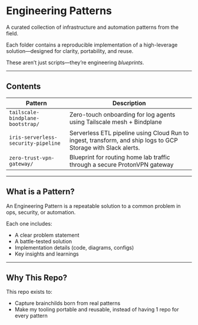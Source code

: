 # Engineering Patterns

A curated collection of infrastructure and automation patterns from the field.

Each folder contains a reproducible implementation of a high-leverage solution—designed for clarity, portability, and reuse.

These aren’t just scripts—they’re engineering *blueprints*.

---

## Contents

| Pattern | Description |
|--------|-------------|
| `tailscale-bindplane-bootstrap/` | Zero-touch onboarding for log agents using Tailscale mesh + Bindplane |
| `iris-serverless-security-pipeline` | Serverless ETL pipeline using Cloud Run to ingest, transform, and ship logs to GCP Storage with Slack alerts. |
| `zero-trust-vpn-gateway/` | Blueprint for routing home lab traffic through a secure ProtonVPN gateway |

---

## What is a Pattern?

An Engineering Pattern is a repeatable solution to a common problem in ops, security, or automation.

Each one includes:
- A clear problem statement
- A battle-tested solution
- Implementation details (code, diagrams, configs)
- Key insights and learnings

---

## Why This Repo?

This repo exists to:
- Capture brainchilds born from real patterns
- Make my tooling portable and reusable, instead of having 1 repo for every pattern
